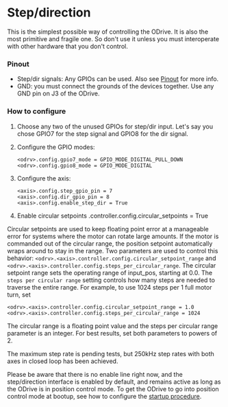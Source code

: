 # Step/direction
This is the simplest possible way of controlling the ODrive. It is also the most primitive and fragile one. So don't use it unless you must interoperate with other hardware that you don't control.

### Pinout
* Step/dir signals: Any GPIOs can be used. Also see [Pinout](pinout.md) for more info.
* GND: you must connect the grounds of the devices together. Use any GND pin on J3 of the ODrive.

### How to configure

 1. Choose any two of the unused GPIOs for step/dir input. Let's say you chose GPIO7 for the step signal and GPIO8 for the dir signal.
 2. Configure the GPIO modes:

        <odrv>.config.gpio7_mode = GPIO_MODE_DIGITAL_PULL_DOWN
        <odrv>.config.gpio8_mode = GPIO_MODE_DIGITAL

 3. Configure the axis:

        <axis>.config.step_gpio_pin = 7
        <axis>.config.dir_gpio_pin = 8
        <axis>.config.enable_step_dir = True

 4. Enable circular setpoints
        <axis>.controller.config.circular_setpoints = True

Circular setpoints are used to keep floating point error at a manageable error for systems where the motor can rotate large amounts. If the motor is commanded out of the circular range, the position setpoint automatically wraps around to stay in the range. Two parameters are used to control this behavior: `<odrv>.<axis>.controller.config.circular_setpoint_range` and `<odrv>.<axis>.controller.config.steps_per_circular_range`. The circular setpoint range sets the operating range of input_pos, starting at 0.0. The `steps per circular range` setting controls how many steps are needed to traverse the entire range. For example, to use 1024 steps per 1 full motor turn, set

```
<odrv>.<axis>.controller.config.circular_setpoint_range = 1.0
<odrv>.<axis>.controller.config.steps_per_circular_range = 1024
```

The circular range is a floating point value and the steps per circular range parameter is an integer. For best results, set both parameters to powers of 2.

The maximum step rate is pending tests, but 250kHz step rates with both axes in closed loop has been achieved.

Please be aware that there is no enable line right now, and the step/direction interface is enabled by default, and remains active as long as the ODrive is in position control mode. To get the ODrive to go into position control mode at bootup, see how to configure the [startup procedure](commands.md#startup-procedure).